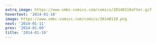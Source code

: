 ```yaml
---
extra_image: https://www.smbc-comics.com/comics/20140110after.gif
hovertext: '2014-01-10'
image: https://www.smbc-comics.com/comics/20140110.png
next: '2014-01-11'
prev: '2014-01-09'
title: '2014-01-10'
---
```

